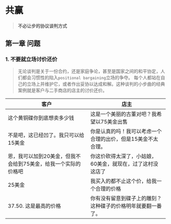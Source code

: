 # 共赢

> #### 不必让步的协议谈判方式

## 第一章 问题   

### 1. 不要就立场讨价还价  


> 无论谈判是关于一份合约，还是家庭争论，甚至是国家之间的和平协定，人们都会习惯性的陷入`positional bargaining`立场的争夺。
每个人都站在自己的立场上并维护它，或者作出妥协以达成和解。这种谈判的小步曲的经典案例就是客户与二手商店的店主的讨价还价。

客户|店主
------|-------
这个黄铜碟你到底想卖多少钱|这是一个美丽的古董对吧？我希望以75美金出售    
不是吧，这已经凹了。我只可以给15美金|你是认真的吗！我可以考虑一个合理的出价，但是15美金不太合理。 
恩，我可以加到20美金，但我不会给到75美金，给我一个实际的价格吧|你这价砍得太深了，小姑娘，60美金，就现在，过了这村没这店了      
25美金|我买入的都不止这个价，给我一个合理的价格      
37.50. 这是最高的价格|你有没有留意到碟子上的雕刻？这种碟子的价格明年就要翻一番了。   

